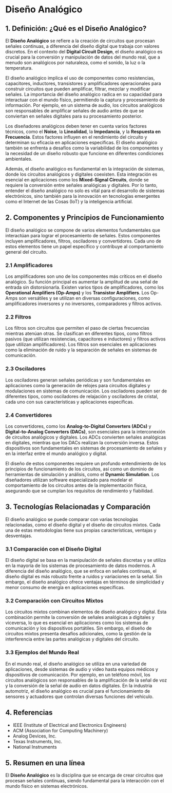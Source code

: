 # Diseño Analógico

## 1. Definición: ¿Qué es el **Diseño Analógico**?
El **Diseño Analógico** se refiere a la creación de circuitos que procesan señales continuas, a diferencia del diseño digital que trabaja con valores discretos. En el contexto del **Digital Circuit Design**, el diseño analógico es crucial para la conversión y manipulación de datos del mundo real, que a menudo son analógicos por naturaleza, como el sonido, la luz o la temperatura. 

El diseño analógico implica el uso de componentes como resistencias, capacitores, inductores, transistores y amplificadores operacionales para construir circuitos que pueden amplificar, filtrar, mezclar y modificar señales. La importancia del diseño analógico radica en su capacidad para interactuar con el mundo físico, permitiendo la captura y procesamiento de información. Por ejemplo, en un sistema de audio, los circuitos analógicos son responsables de amplificar señales de audio antes de que se conviertan en señales digitales para su procesamiento posterior.

Los diseñadores analógicos deben tener en cuenta varios factores técnicos, como el **Noise**, la **Linealidad**, la **Impedancia**, y la **Respuesta en Frecuencia**. Estos factores influyen en el rendimiento del circuito y determinan su eficacia en aplicaciones específicas. El diseño analógico también se enfrenta a desafíos como la variabilidad de los componentes y la necesidad de un diseño robusto que funcione en diferentes condiciones ambientales.

Además, el diseño analógico es fundamental en la integración de sistemas, donde los circuitos analógicos y digitales coexisten. Esta integración es esencial en aplicaciones como los **Mixed-Signal Circuits**, donde se requiere la conversión entre señales analógicas y digitales. Por lo tanto, entender el diseño analógico no solo es vital para el desarrollo de sistemas electrónicos, sino también para la innovación en tecnologías emergentes como el Internet de las Cosas (IoT) y la inteligencia artificial.

## 2. Componentes y Principios de Funcionamiento
El diseño analógico se compone de varios elementos fundamentales que interactúan para lograr el procesamiento de señales. Estos componentes incluyen amplificadores, filtros, osciladores y convertidores. Cada uno de estos elementos tiene un papel específico y contribuye al comportamiento general del circuito.

### 2.1 Amplificadores
Los amplificadores son uno de los componentes más críticos en el diseño analógico. Su función principal es aumentar la amplitud de una señal de entrada sin distorsionarla. Existen varios tipos de amplificadores, como los **Operational Amplifiers (Op-Amps)** y los **Transistor Amplifiers**. Los Op-Amps son versátiles y se utilizan en diversas configuraciones, como amplificadores inversores y no inversores, comparadores y filtros activos.

### 2.2 Filtros
Los filtros son circuitos que permiten el paso de ciertas frecuencias mientras atenúan otras. Se clasifican en diferentes tipos, como filtros pasivos (que utilizan resistencias, capacitores e inductores) y filtros activos (que utilizan amplificadores). Los filtros son esenciales en aplicaciones como la eliminación de ruido y la separación de señales en sistemas de comunicación.

### 2.3 Osciladores
Los osciladores generan señales periódicas y son fundamentales en aplicaciones como la generación de relojes para circuitos digitales y modulaciones en sistemas de comunicación. Los osciladores pueden ser de diferentes tipos, como osciladores de relajación y osciladores de cristal, cada uno con sus características y aplicaciones específicas.

### 2.4 Convertidores
Los convertidores, como los **Analog-to-Digital Converters (ADCs)** y **Digital-to-Analog Converters (DACs)**, son esenciales para la interconexión de circuitos analógicos y digitales. Los ADCs convierten señales analógicas en digitales, mientras que los DACs realizan la conversión inversa. Estos dispositivos son fundamentales en sistemas de procesamiento de señales y en la interfaz entre el mundo analógico y digital.

El diseño de estos componentes requiere un profundo entendimiento de los principios de funcionamiento de los circuitos, así como un dominio de herramientas de simulación y análisis, como el **Dynamic Simulation**. Los diseñadores utilizan software especializado para modelar el comportamiento de los circuitos antes de la implementación física, asegurando que se cumplan los requisitos de rendimiento y fiabilidad.

## 3. Tecnologías Relacionadas y Comparación
El diseño analógico se puede comparar con varias tecnologías relacionadas, como el diseño digital y el diseño de circuitos mixtos. Cada una de estas metodologías tiene sus propias características, ventajas y desventajas.

### 3.1 Comparación con el Diseño Digital
El diseño digital se basa en la manipulación de señales discretas y se utiliza en la mayoría de los sistemas de procesamiento de datos modernos. A diferencia del diseño analógico, que se enfoca en señales continuas, el diseño digital es más robusto frente a ruidos y variaciones en la señal. Sin embargo, el diseño analógico ofrece ventajas en términos de simplicidad y menor consumo de energía en aplicaciones específicas.

### 3.2 Comparación con Circuitos Mixtos
Los circuitos mixtos combinan elementos de diseño analógico y digital. Esta combinación permite la conversión de señales analógicas a digitales y viceversa, lo que es esencial en aplicaciones como los sistemas de comunicación y los dispositivos portátiles. Sin embargo, el diseño de circuitos mixtos presenta desafíos adicionales, como la gestión de la interferencia entre las partes analógicas y digitales del circuito.

### 3.3 Ejemplos del Mundo Real
En el mundo real, el diseño analógico se utiliza en una variedad de aplicaciones, desde sistemas de audio y video hasta equipos médicos y dispositivos de comunicación. Por ejemplo, en un teléfono móvil, los circuitos analógicos son responsables de la amplificación de la señal de voz y la conversión de la señal de audio en datos digitales. En la industria automotriz, el diseño analógico es crucial para el funcionamiento de sensores y actuadores que controlan diversas funciones del vehículo.

## 4. Referencias
- IEEE (Institute of Electrical and Electronics Engineers)
- ACM (Association for Computing Machinery)
- Analog Devices, Inc.
- Texas Instruments, Inc.
- National Instruments

## 5. Resumen en una línea
El **Diseño Analógico** es la disciplina que se encarga de crear circuitos que procesan señales continuas, siendo fundamental para la interacción con el mundo físico en sistemas electrónicos.